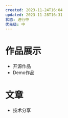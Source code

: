 ```yaml
---
created: 2023-11-24T16:04
updated: 2023-11-28T16:31
状态: 进行中
优先级: 中
---
```

# 作品展示
- 开源作品
- Demo作品

# 文章
- 技术分享
